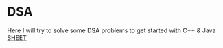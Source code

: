# DSA
Here I will try to solve some DSA problems to get started with C++ &amp; Java <br>
[SHEET](https://docs.google.com/spreadsheets/d/1UZgN5cn7pn7qOHCoJCoix-rW9fYkE9Whui3cGlgFjbg/edit#gid=0)
